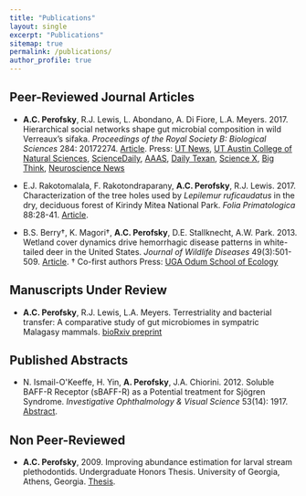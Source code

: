 ```yaml
---
title: "Publications"
layout: single
excerpt: "Publications"
sitemap: true
permalink: /publications/
author_profile: true
---
```

## Peer-Reviewed Journal Articles
- **A.C. Perofsky**, R.J. Lewis, L. Abondano, A. Di Fiore, L.A. Meyers. 2017. Hierarchical social networks shape gut microbial composition in wild Verreaux’s sifaka. _Proceedings of the Royal Society B: Biological Sciences_ 284: 20172274. [Article](http://rspb.royalsocietypublishing.org/content/284/1868/20172274).
	Press: [UT News](https://news.utexas.edu/2017/12/07/gut-microbiome-influenced-heavily-by-social-circles), [UT Austin College of Natural Sciences](https://cns.utexas.edu/news/gut-microbiome-influenced-heavily-by-social-circles-in-lemurs-ut-study-says), [ScienceDaily](https://www.sciencedaily.com/releases/2017/12/171206090701.htm), [AAAS](https://www.eurekalert.org/pub_releases/2017-12/uota-gmi120517.php), [Daily Texan](https://www.dailytexanonline.com/2018/03/27/little-leaping-lemurs%E2%80%99-social-lives-influence-what-bacteria-is-found-in-their-digestive), [Science X](https://phys.org/news/2017-12-lemurs-gut-microbiomes-heavily-social.html), [Big Think](http://bigthink.com/21st-century-spirituality/gut-microbiome-health-linked-to-social-circles), [Neuroscience News](http://neurosciencenews.com/microbiome-social-circle-8120/)

- E.J. Rakotomalala, F. Rakotondraparany, **A.C. Perofsky**, R.J. Lewis. 2017. Characterization of the tree holes used by _Lepilemur ruficaudatus_ in the dry, deciduous forest of Kirindy Mitea National Park. _Folia Primatologica_ 88:28-41. [Article](http://www.karger.com/Article/Abstract/464406).

- B.S. Berry†, K. Magori†, **A.C. Perofsky**, D.E. Stallknecht, A.W. Park. 2013. Wetland cover dynamics drive hemorrhagic disease patterns in white-tailed deer in the United States. _Journal of Wildlife Diseases_ 49(3):501-509. [Article](http://www.jwildlifedis.org/doi/10.7589/2012-11-283). † Co-first authors
  Press: [UGA Odum School of Ecology](http://www.ecology.uga.edu/newsItem.php?Connections_found_between_wetland_cover_transmission_rates_of_hemorrhagic_disease_in_white-tailed_deer-234/)

## Manuscripts Under Review 
- **A.C. Perofsky**, R.J. Lewis, L.A. Meyers. Terrestriality and bacterial transfer: A comparative study of gut microbiomes in sympatric Malagasy mammals. [bioRxiv preprint](https://doi.org/10.1101/293282)

## Published Abstracts
- N. Ismail-O'Keeffe, H. Yin, **A. Perofsky**, J.A. Chiorini. 2012. Soluble BAFF-R Receptor (sBAFF-R) as a Potential treatment for Sjögren Syndrome. _Investigative Ophthalmology & Visual Science_ 53(14): 1917. [Abstract](http://iovs.arvojournals.org/article.aspx?articleid=2351891). 

## Non Peer-Reviewed
- **A.C. Perofsky**, 2009. Improving abundance estimation for larval stream plethodontids. Undergraduate Honors Thesis. University of Georgia, Athens, Georgia. [Thesis](http://coweeta.uga.edu/publications/10966.pdf).
